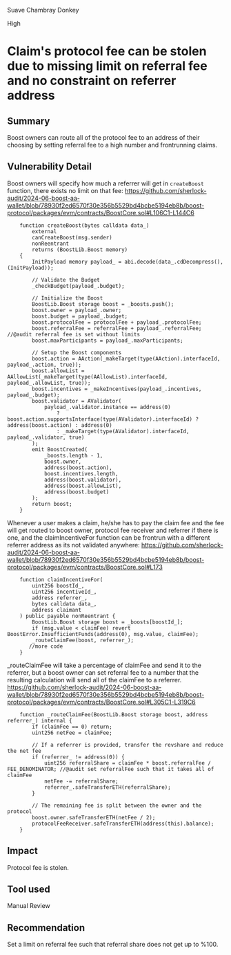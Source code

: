Suave Chambray Donkey

High

# Claim's protocol fee can be stolen due to missing limit on referral fee and no constraint on referrer address

## Summary
Boost owners can route all of the protocol fee to an address of their choosing by setting referral fee to a high number and frontrunning claims.
## Vulnerability Detail
Boost owners will specify how much a referrer will get in `createBoost` function, there exists no limit on that fee:
https://github.com/sherlock-audit/2024-06-boost-aa-wallet/blob/78930f2ed6570f30e356b5529bd4bcbe5194eb8b/boost-protocol/packages/evm/contracts/BoostCore.sol#L106C1-L144C6
```solidity
    function createBoost(bytes calldata data_)
        external
        canCreateBoost(msg.sender)
        nonReentrant
        returns (BoostLib.Boost memory)
    {
        InitPayload memory payload_ = abi.decode(data_.cdDecompress(), (InitPayload));

        // Validate the Budget
        _checkBudget(payload_.budget);

        // Initialize the Boost
        BoostLib.Boost storage boost = _boosts.push();
        boost.owner = payload_.owner;
        boost.budget = payload_.budget;
        boost.protocolFee = protocolFee + payload_.protocolFee;
        boost.referralFee = referralFee + payload_.referralFee; //@audit referral fee is set without limits
        boost.maxParticipants = payload_.maxParticipants;

        // Setup the Boost components
        boost.action = AAction(_makeTarget(type(AAction).interfaceId, payload_.action, true));
        boost.allowList = AAllowList(_makeTarget(type(AAllowList).interfaceId, payload_.allowList, true));
        boost.incentives = _makeIncentives(payload_.incentives, payload_.budget);
        boost.validator = AValidator(
            payload_.validator.instance == address(0)
                ? boost.action.supportsInterface(type(AValidator).interfaceId) ? address(boost.action) : address(0)
                : _makeTarget(type(AValidator).interfaceId, payload_.validator, true)
        );
        emit BoostCreated(
            _boosts.length - 1,
            boost.owner,
            address(boost.action),
            boost.incentives.length,
            address(boost.validator),
            address(boost.allowList),
            address(boost.budget)
        );
        return boost;
    }
```
Whenever a user makes a claim, he/she has to pay the claim fee and the fee will get routed to boost owner, protocol fee receiver and referrer if there is one, and the claimIncentiveFor function can be frontrun with a different referrer address as its not validated anywhere:
https://github.com/sherlock-audit/2024-06-boost-aa-wallet/blob/78930f2ed6570f30e356b5529bd4bcbe5194eb8b/boost-protocol/packages/evm/contracts/BoostCore.sol#L173
```solidity
    function claimIncentiveFor(
        uint256 boostId_,
        uint256 incentiveId_,
        address referrer_,
        bytes calldata data_,
        address claimant
    ) public payable nonReentrant {
        BoostLib.Boost storage boost = _boosts[boostId_];
        if (msg.value < claimFee) revert BoostError.InsufficientFunds(address(0), msg.value, claimFee);
        _routeClaimFee(boost, referrer_);
       //more code
    }
```
_routeClaimFee will take a percentage of claimFee and send it to the referrer, but a boost owner can set referral fee to a number that the resulting calculation will send all of the claimFee to a referrer.
https://github.com/sherlock-audit/2024-06-boost-aa-wallet/blob/78930f2ed6570f30e356b5529bd4bcbe5194eb8b/boost-protocol/packages/evm/contracts/BoostCore.sol#L305C1-L319C6
```solidity
    function _routeClaimFee(BoostLib.Boost storage boost, address referrer_) internal {
        if (claimFee == 0) return;
        uint256 netFee = claimFee;

        // If a referrer is provided, transfer the revshare and reduce the net fee
        if (referrer_ != address(0)) {
            uint256 referralShare = claimFee * boost.referralFee / FEE_DENOMINATOR; //@audit set referralFee such that it takes all of claimFee
            netFee -= referralShare;
            referrer_.safeTransferETH(referralShare);
        }

        // The remaining fee is split between the owner and the protocol
        boost.owner.safeTransferETH(netFee / 2);
        protocolFeeReceiver.safeTransferETH(address(this).balance);
    }
```
## Impact
Protocol fee is stolen.

## Tool used

Manual Review

## Recommendation
Set a limit on referral fee such that referral share does not get up to %100.